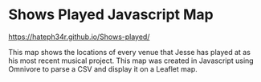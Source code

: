 # Shows Played Javascript Map
https://hateph34r.github.io/Shows-played/

This map shows the locations of every venue that Jesse has played at as his most recent musical project. This map was created in Javascript using Omnivore to parse a CSV and display it on a Leaflet map.
